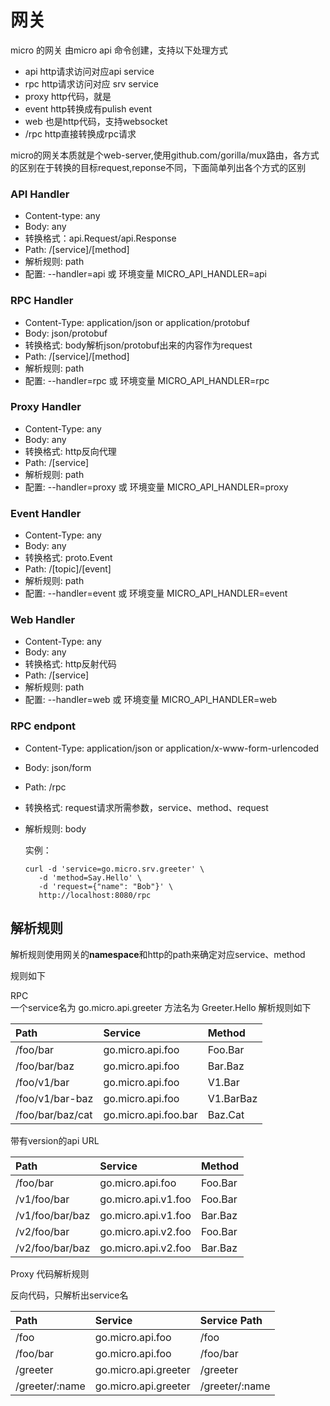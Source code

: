# 网关

micro 的网关 由micro api 命令创建，支持以下处理方式

* api http请求访问对应api service 
* rpc http请求访问对应 srv service
* proxy http代码，就是
* event http转换成有pulish event
* web  也是http代码，支持websocket
* /rpc http直接转换成rpc请求

micro的网关本质就是个web-server,使用github.com/gorilla/mux路由，各方式的区别在于转换的目标request,reponse不同，下面简单列出各个方式的区别

### API Handler

* Content-type: any
* Body: any
* 转换格式：api.Request/api.Response
* Path: /\[service\]/\[method\]
* 解析规则: path
* 配置: --handler=api 或 环境变量  MICRO\_API\_HANDLER=api

### RPC Handler

* Content-Type: application/json or application/protobuf
* Body: json/protobuf
* 转换格式: body解析json/protobuf出来的内容作为request
* Path: /\[service\]/\[method\]
* 解析规则: path
* 配置: --handler=rpc 或 环境变量 MICRO\_API\_HANDLER=rpc

### Proxy Handler

* Content-Type: any
* Body: any
* 转换格式: http反向代理
* Path: /\[service\]
* 解析规则: path
* 配置: --handler=proxy 或 环境变量 MICRO\_API\_HANDLER=proxy

### Event Handler

* Content-Type: any
* Body: any
* 转换格式: proto.Event
* Path: /\[topic\]/\[event\]
* 解析规则: path
* 配置: --handler=event 或 环境变量 MICRO\_API\_HANDLER=event

### Web Handler

* Content-Type: any
* Body: any
* 转换格式: http反射代码
* Path: /\[service\]
* 解析规则: path
* 配置: --handler=web 或 环境变量 MICRO\_API\_HANDLER=web

### RPC endpont

* Content-Type: application/json or application/x-www-form-urlencoded
* Body: json/form
* Path: /rpc
* 转换格式: request请求所需参数，service、method、request
* 解析规则: body

  实例：

  ```
  curl -d 'service=go.micro.srv.greeter' \
     -d 'method=Say.Hello' \
     -d 'request={"name": "Bob"}' \
     http://localhost:8080/rpc
  ```

## 解析规则

解析规则使用网关的**namespace**和http的path来确定对应service、method

规则如下

RPC   
 一个service名为 go.micro.api.greeter 方法名为 Greeter.Hello 解析规则如下

| Path | Service | Method |
| :--- | :--- | :--- |
| /foo/bar | go.micro.api.foo | Foo.Bar |
| /foo/bar/baz | go.micro.api.foo | Bar.Baz |
| /foo/v1/bar | go.micro.api.foo | V1.Bar |
| /foo/v1/bar-baz | go.micro.api.foo | V1.BarBaz |
| /foo/bar/baz/cat | go.micro.api.foo.bar | Baz.Cat |



带有version的api URL 

| Path | Service | Method |
| :--- | :--- | :--- |
| /foo/bar | go.micro.api.foo | Foo.Bar |
| /v1/foo/bar | go.micro.api.v1.foo | Foo.Bar |
| /v1/foo/bar/baz | go.micro.api.v1.foo | Bar.Baz |
| /v2/foo/bar | go.micro.api.v2.foo | Foo.Bar |
| /v2/foo/bar/baz | go.micro.api.v2.foo | Bar.Baz |







Proxy 代码解析规则 

反向代码，只解析出service名

| Path | Service | Service Path |
| :--- | :--- | :--- |
| /foo | go.micro.api.foo | /foo |
| /foo/bar | go.micro.api.foo | /foo/bar |
| /greeter | go.micro.api.greeter | /greeter |
| /greeter/:name | go.micro.api.greeter | /greeter/:name |



